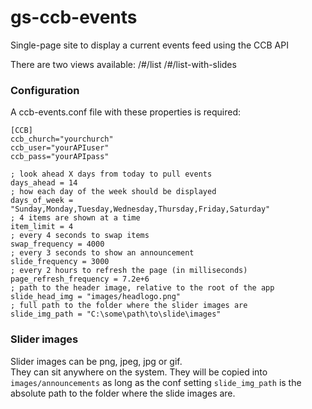 # gs-ccb-events
Single-page site to display a current events feed using the CCB API

There are two views available:
/#/list
/#/list-with-slides

### Configuration

A ccb-events.conf file with these properties is required:

```
[CCB]
ccb_church="yourchurch"
ccb_user="yourAPIuser"
ccb_pass="yourAPIpass"

; look ahead X days from today to pull events
days_ahead = 14
; how each day of the week should be displayed
days_of_week = "Sunday,Monday,Tuesday,Wednesday,Thursday,Friday,Saturday"
; 4 items are shown at a time
item_limit = 4
; every 4 seconds to swap items
swap_frequency = 4000
; every 3 seconds to show an announcement
slide_frequency = 3000
; every 2 hours to refresh the page (in milliseconds)
page_refresh_frequency = 7.2e+6
; path to the header image, relative to the root of the app
slide_head_img = "images/headlogo.png"
; full path to the folder where the slider images are
slide_img_path = "C:\some\path\to\slide\images"
```

### Slider images
Slider images can be png, jpeg, jpg or gif.  
They can sit anywhere on the system. They will be copied into `images/announcements` as long as the conf setting `slide_img_path` is the absolute path to the folder where the slide images are.  
